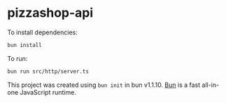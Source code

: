 # pizzashop-api

To install dependencies:

```bash
bun install
```

To run:

```bash
bun run src/http/server.ts
```

This project was created using `bun init` in bun v1.1.10. [Bun](https://bun.sh) is a fast all-in-one JavaScript runtime.
